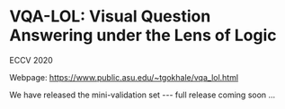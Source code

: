 # VQA-LOL: Visual Question Answering under the Lens of Logic

ECCV 2020

Webpage: https://www.public.asu.edu/~tgokhale/vqa_lol.html

We have released the mini-validation set --- full release coming soon ...

